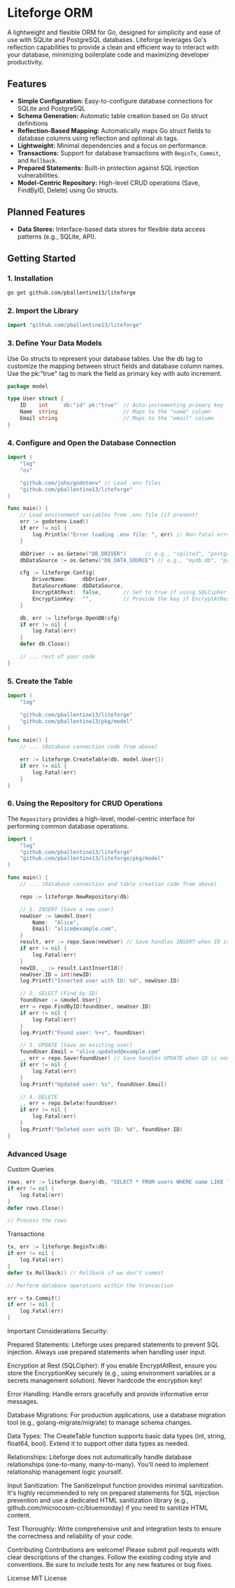 # Liteforge ORM

A lightweight and flexible ORM for Go, designed for simplicity and ease of use with SQLite and PostgreSQL databases. Liteforge leverages Go's reflection capabilities to provide a clean and efficient way to interact with your database, minimizing boilerplate code and maximizing developer productivity.

## Features

*   **Simple Configuration:** Easy-to-configure database connections for SQLite and PostgreSQL
*   **Schema Generation:** Automatic table creation based on Go struct definitions
*   **Reflection-Based Mapping:** Automatically maps Go struct fields to database columns using reflection and optional `db` tags.
*   **Lightweight:** Minimal dependencies and a focus on performance.
*   **Transactions:** Support for database transactions with `BeginTx`, `Commit`, and `Rollback`.
*   **Prepared Statements:** Built-in protection against SQL injection vulnerabilities.
*   **Model-Centric Repository:** High-level CRUD operations (Save, FindByID, Delete) using Go structs.

## Planned Features
*   **Data Stores:** Interface-based data stores for flexible data access patterns (e.g., SQLite, API).

## Getting Started

### 1. Installation

```bash
go get github.com/pballentine13/liteforge
```
### 2. Import the Library
```go
import "github.com/pballentine13/liteforge" 
```

### 3. Define Your Data Models
Use Go structs to represent your database tables. Use the db tag to customize the mapping between struct fields and database column names. Use the pk:"true" tag to mark the field as primary key with auto increment.
```go
package model

type User struct {
    ID    int    `db:"id" pk:"true"` // Auto-incrementing primary key
    Name  string                     // Maps to the "name" column
    Email string                     // Maps to the "email" column
}
```

### 4. Configure and Open the Database Connection
```go
import (
	"log"
	"os"

	"github.com/joho/godotenv" // Load .env files
	"github.com/pballentine13/liteforge"  
)

func main() {
	// Load environment variables from .env file (if present)
	err := godotenv.Load()
	if err != nil {
		log.Println("Error loading .env file: ", err) // Non-fatal error
	}

	dbDriver := os.Getenv("DB_DRIVER")      // e.g., "sqlite3", "postgres"
	dbDataSource := os.Getenv("DB_DATA_SOURCE") // e.g., "mydb.db", "postgres://..."

	cfg := liteforge.Config{
		DriverName:     dbDriver,
		DataSourceName: dbDataSource,
		EncryptAtRest:  false,       // Set to true if using SQLCipher
		EncryptionKey:  "",          // Provide the key if EncryptAtRest is true (DO NOT HARDCODE)
	}

	db, err := liteforge.OpenDB(cfg)
	if err != nil {
		log.Fatal(err)
	}
	defer db.Close()

	// ... rest of your code
}
```

### 5. Create the Table
```go
import (
	"log"

	"github.com/pballentine13/liteforge"  
    "github.com/pballentine13/pkg/model"
)

func main() {
	// ... (Database connection code from above)

	err := liteforge.CreateTable(db, model.User{})
	if err != nil {
		log.Fatal(err)
	}
}
```
### 6. Using the Repository for CRUD Operations

The `Repository` provides a high-level, model-centric interface for performing common database operations.

```go
import (
	"log"
	"github.com/pballentine13/liteforge"
	"github.com/pballentine13/liteforge/pkg/model"
)

func main() {
	// ... (Database connection and table creation code from above)

	repo := liteforge.NewRepository(db)

	// 1. INSERT (Save a new user)
	newUser := &model.User{
		Name:  "Alice",
		Email: "alice@example.com",
	}
	result, err := repo.Save(newUser) // Save handles INSERT when ID is 0
	if err != nil {
		log.Fatal(err)
	}
	newID, _ := result.LastInsertId()
	newUser.ID = int(newID)
	log.Printf("Inserted user with ID: %d", newUser.ID)

	// 2. SELECT (Find by ID)
	foundUser := &model.User{}
	err = repo.FindByID(foundUser, newUser.ID)
	if err != nil {
		log.Fatal(err)
	}
	log.Printf("Found user: %+v", foundUser)

	// 3. UPDATE (Save an existing user)
	foundUser.Email = "alice.updated@example.com"
	_, err = repo.Save(foundUser) // Save handles UPDATE when ID is non-zero
	if err != nil {
		log.Fatal(err)
	}
	log.Printf("Updated user: %s", foundUser.Email)

	// 4. DELETE
	_, err = repo.Delete(foundUser)
	if err != nil {
		log.Fatal(err)
	}
	log.Printf("Deleted user with ID: %d", foundUser.ID)
}
```

### Advanced Usage
Custom Queries
```go
rows, err := liteforge.Query(db, "SELECT * FROM users WHERE name LIKE ?", "%John%")
if err != nil {
    log.Fatal(err)
}
defer rows.Close()

// Process the rows
```

Transactions
```go
tx, err := liteforge.BeginTx(db)
if err != nil {
    log.Fatal(err)
}
defer tx.Rollback() // Rollback if we don't commit

// Perform database operations within the transaction

err = tx.Commit()
if err != nil {
    log.Fatal(err)
}
```

Important Considerations
Security:

Prepared Statements: Liteforge uses prepared statements to prevent SQL injection. Always use prepared statements when handling user input.

Encryption at Rest (SQLCipher): If you enable EncryptAtRest, ensure you store the EncryptionKey securely (e.g., using environment variables or a secrets management solution). Never hardcode the encryption key!

Error Handling: Handle errors gracefully and provide informative error messages.

Database Migrations: For production applications, use a database migration tool (e.g., golang-migrate/migrate) to manage schema changes.

Data Types: The CreateTable function supports basic data types (int, string, float64, bool). Extend it to support other data types as needed.

Relationships: Liteforge does not automatically handle database relationships (one-to-many, many-to-many). You'll need to implement relationship management logic yourself.

Input Sanitization: The SanitizeInput function provides minimal sanitization. It's highly recommended to rely on prepared statements for SQL injection prevention and use a dedicated HTML sanitization library (e.g., github.com/microcosm-cc/bluemonday) if you need to sanitize HTML content.

Test Thoroughly: Write comprehensive unit and integration tests to ensure the correctness and reliability of your code.

Contributing
Contributions are welcome! Please submit pull requests with clear descriptions of the changes. Follow the existing coding style and conventions. Be sure to include tests for any new features or bug fixes.

License
MIT License

